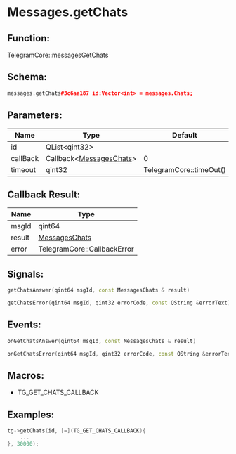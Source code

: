 # Messages.getChats

## Function:

TelegramCore::messagesGetChats

## Schema:

```c++
messages.getChats#3c6aa187 id:Vector<int> = messages.Chats;
```
## Parameters:

|Name|Type|Default|
|----|----|-------|
|id|QList&lt;qint32&gt;||
|callBack|Callback&lt;[MessagesChats](../../types/messageschats.md)&gt;|0|
|timeout|qint32|TelegramCore::timeOut()|

## Callback Result:

|Name|Type|
|----|----|
|msgId|qint64|
|result|[MessagesChats](../../types/messageschats.md)|
|error|TelegramCore::CallbackError|

## Signals:

```c++
getChatsAnswer(qint64 msgId, const MessagesChats & result)
```
```c++
getChatsError(qint64 msgId, qint32 errorCode, const QString &errorText)
```

## Events:

```c++
onGetChatsAnswer(qint64 msgId, const MessagesChats & result)
```
```c++
onGetChatsError(qint64 msgId, qint32 errorCode, const QString &errorText)
```

## Macros:

* TG_GET_CHATS_CALLBACK

## Examples:

```c++
tg->getChats(id, [=](TG_GET_CHATS_CALLBACK){
    ...
}, 30000);
```
